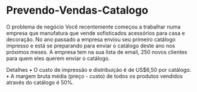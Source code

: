 # Prevendo-Vendas-Catalogo
O problema de negócio
Você recentemente começou a trabalhar numa empresa que manufatura que vende sofisticados acessórios para casa e decoração. No ano passado a empresa enviou seu primeiro catálogo impresso e está se preparando para enviar o catálogo deste ano nos próximos meses. A empresa tem na sua lista de email, 250 novos clientes para quem eles querem enviar o catálogo.

Detalhes
• O custo de impressão e distribuição é de US$6,50 por catálogo.
• A margem bruta média (preço - custo) de todos os produtos vendidos através do catálogo é
50%.


